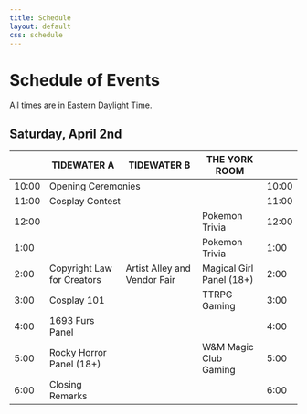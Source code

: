 ```yaml
---
title: Schedule
layout: default
css: schedule
---
```


<!-- Thanks for the HTML export google sheets! -->
 
# Schedule of Events

All times are in Eastern Daylight Time.

## Saturday, April 2nd
<div class="ritz grid-container" dir="ltr" markdown="0">
    <table class="waffle" cellspacing="0" cellpadding="0">
        <thead>
            <tr>
                <th class="row-header freezebar-origin-ltr"></th>
                <th class="column-headers-background">TIDEWATER A</th>
                <th class="column-headers-background">TIDEWATER B</th>
                <th class="column-headers-background">THE YORK ROOM</th>
                <th class="row-header freezebar-origin-ltr"></th>
            </tr>
        </thead>
        <tbody>
            <tr>
                <td class="time">10:00</td>
                <td colspan="2" class="blue">Opening Ceremonies</td>
                <td></td>
                <td class="time">10:00</td>
            </tr>
            <tr>
                <td class="time">11:00</td>
                <td colspan="2" class="yellow">Cosplay Contest</td>
                <td></td>
                <td class="time">11:00</td>
            </tr>
            <tr>
                <td class="time">12:00</td>
                <td colspan="2" class="yellow"></td>
                <td class="blue">Pokemon Trivia</td>
                <td class="time">12:00</td>
            </tr>
            <tr>
                <td class="time">1:00</td>
                <td></td>
                <td></td>
                <td class="blue">Pokemon Trivia</td>
                <td class="time">1:00</td>
            </tr>
            <tr>
                <td class="time">2:00</td>
                <td class="blue">Copyright Law for Creators</td>
                <td class="yellow">Artist Alley and Vendor Fair</td>
                <td class="yellow">Magical Girl Panel (18+)</td>
                <td class="time">2:00</td>
            </tr>
            <tr>
                <td class="time">3:00</td>
                <td class="yellow">Cosplay 101</td>
                <td class="yellow"></td>
                <td class="blue">TTRPG Gaming</td>
                <td class="time">3:00</td>
            </tr>
            <tr>
                <td class="time">4:00</td>
                <td class="blue">1693 Furs Panel</td>
                <td class="yellow"></td>
                <td class="blue"></td>
                <td class="time">4:00</td>
            </tr>
            <tr>
                <td class="time">5:00</td>
                <td class="yellow">Rocky Horror Panel (18+)</td>
                <td></td>
                <td class="yellow">W&M Magic Club Gaming</td>
                <td class="time">5:00</td>
            </tr>
            <tr>
                <td class="time">6:00</td>
                <td class="blue">Closing Remarks</td>
                <td></td>
                <td class="yellow"></td>
                <td class="time">6:00</td>
            </tr>
        </tbody>
    </table>
</div>
